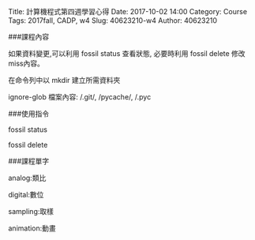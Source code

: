 Title: 計算機程式第四週學習心得
Date: 2017-10-02 14:00
Category: Course
Tags: 2017fall, CADP, w4
Slug: 40623210-w4
Author: 40623210

<!-- PELICAN_END_SUMMARY -->

###課程內容

如果資料變更,可以利用 fossil status 查看狀態, 必要時利用 fossil delete 修改miss內容。

在命令列中以 mkdir 建立所需資料夾

ignore-glob 檔案內容: /.git/, /pycache/, /.pyc

###使用指令

fossil status

fossil delete

###課程單字

analog:類比

digital:數位

sampling:取樣

animation:動畫

